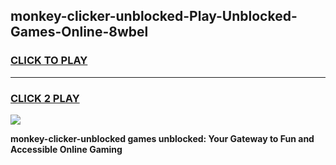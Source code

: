 
## monkey-clicker-unblocked-Play-Unblocked-Games-Online-8wbel
<h3>
<a href="https://premium76.site?title=monkey-clicker-unblocked&ref=25A">CLICK TO PLAY</a></h3>
<hr>

<h3>
<a href="https://premium76.site?title=monkey-clicker-unblocked&ref=25A">CLICK 2 PLAY</a>
  
</h3>

<a href="https://premium76.site?title=monkey-clicker-unblocked&ref=25A"><img src="https://clearcache.store/games.png"></a>


**monkey-clicker-unblocked games unblocked: Your Gateway to Fun and Accessible Online Gaming**
